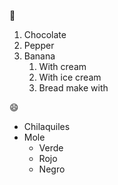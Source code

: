 🤤
1. Chocolate
2. Pepper
3. Banana
   1. With cream
   2. With ice cream
   3. Bread make with

😄
* Chilaquiles
* Mole
  * Verde
  * Rojo
  * Negro 

